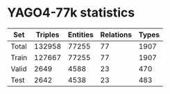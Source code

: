 # YAGO4-77k statistics
| Set | Triples | Entities | Relations | Types |
|-------|---------|----------|-----------|-------|
|Total|132958|77255|77|1907|
|Train|127667|77255|77|1907|
|Valid|2649|4588|23|470|
|Test|2642|4538|23|483|
